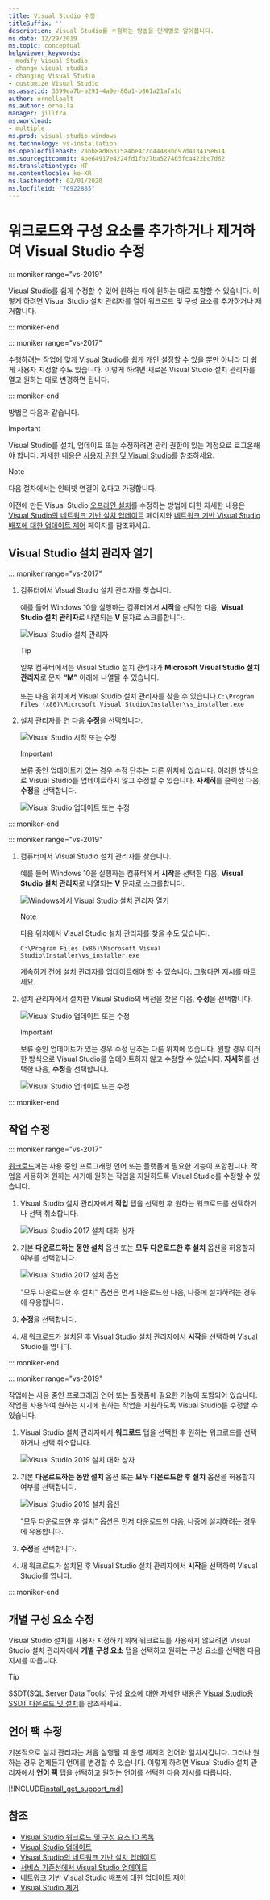```yaml
---
title: Visual Studio 수정
titleSuffix: ''
description: Visual Studio를 수정하는 방법을 단계별로 알아봅니다.
ms.date: 12/29/2019
ms.topic: conceptual
helpviewer_keywords:
- modify Visual Studio
- change visual studio
- changing Visual Studio
- customize Visual Studio
ms.assetid: 3399ea7b-a291-4a9e-80a1-b861a21afa1d
author: ornellaalt
ms.author: ornella
manager: jillfra
ms.workload:
- multiple
ms.prod: visual-studio-windows
ms.technology: vs-installation
ms.openlocfilehash: 2abb8ad86315a4be4c2c44488bd97d413415e614
ms.sourcegitcommit: 4be64917e4224fd1fb27ba527465fca422bc7d62
ms.translationtype: HT
ms.contentlocale: ko-KR
ms.lasthandoff: 02/01/2020
ms.locfileid: "76922885"
---
```

# <a name="modify-visual-studio-by-adding-or-removing-workloads-and-components"></a>워크로드와 구성 요소를 추가하거나 제거하여 Visual Studio 수정

::: moniker range="vs-2019"

Visual Studio를 쉽게 수정할 수 있어 원하는 때에 원하는 대로 포함할 수 있습니다. 이렇게 하려면 Visual Studio 설치 관리자를 열어 워크로드 및 구성 요소를 추가하거나 제거합니다.

::: moniker-end

::: moniker range="vs-2017"

수행하려는 작업에 맞게 Visual Studio를 쉽게 개인 설정할 수 있을 뿐만 아니라 더 쉽게 사용자 지정할 수도 있습니다. 이렇게 하려면 새로운 Visual Studio 설치 관리자를 열고 원하는 대로 변경하면 됩니다.

::: moniker-end

방법은 다음과 같습니다.

>[!IMPORTANT]
>Visual Studio를 설치, 업데이트 또는 수정하려면 관리 권한이 있는 계정으로 로그온해야 합니다. 자세한 내용은 [사용자 권한 및 Visual Studio](../ide/user-permissions-and-visual-studio.md)를 참조하세요.

>[!NOTE]
> 다음 절차에서는 인터넷 연결이 있다고 가정합니다.
>
> 이전에 만든 Visual Studio [오프라인 설치](create-an-offline-installation-of-visual-studio.md)를 수정하는 방법에 대한 자세한 내용은 [Visual Studio의 네트워크 기반 설치 업데이트](update-a-network-installation-of-visual-studio.md) 페이지와 [네트워크 기반 Visual Studio 배포에 대한 업데이트 제어](controlling-updates-to-visual-studio-deployments.md) 페이지를 참조하세요.

## <a name="open-the-visual-studio-installer"></a>Visual Studio 설치 관리자 열기

::: moniker range="vs-2017"

1. 컴퓨터에서 Visual Studio 설치 관리자를 찾습니다.

     예를 들어 Windows 10을 실행하는 컴퓨터에서 **시작**을 선택한 다음, **Visual Studio 설치 관리자**로 나열되는 **V** 문자로 스크롤합니다.

     ![Visual Studio 설치 관리자](media/locate-the-visual-studio-installer.png "Microsoft Visual Studio 설치 관리자 찾기")

     >[!TIP]
     >일부 컴퓨터에서는 Visual Studio 설치 관리자가 **Microsoft Visual Studio 설치 관리자**로 문자 **“M”** 아래에 나열될 수 있습니다.<br/><br/> 또는 다음 위치에서 Visual Studio 설치 관리자를 찾을 수 있습니다.`C:\Program Files (x86)\Microsoft Visual Studio\Installer\vs_installer.exe`

1. 설치 관리자를 연 다음 **수정**을 선택합니다.

     ![Visual Studio 시작 또는 수정](media/modify-visual-studio.png "Visual Studio 2017 수정")

     > [!IMPORTANT]
     > 보류 중인 업데이트가 있는 경우 수정 단추는 다른 위치에 있습니다. 이러한 방식으로 Visual Studio를 업데이트하지 않고 수정할 수 있습니다. **자세히**를 클릭한 다음, **수정**을 선택합니다.
     >
     > ![Visual Studio 업데이트 또는 수정](media/modify-or-update-visual-studio.png "Visual Studio 2017 업데이트 또는 수정")

::: moniker-end

::: moniker range="vs-2019"

1. 컴퓨터에서 Visual Studio 설치 관리자를 찾습니다.

     예를 들어 Windows 10을 실행하는 컴퓨터에서 **시작**을 선택한 다음, **Visual Studio 설치 관리자**로 나열되는 **V** 문자로 스크롤합니다.

     ![Windows에서 Visual Studio 설치 관리자 열기](media/vs-2019/vs-installer-windows-start.png "Visual Studio 설치 관리자 열기")

     > [!NOTE]
     > 다음 위치에서 Visual Studio 설치 관리자를 찾을 수도 있습니다.
     >
     > `C:\Program Files (x86)\Microsoft Visual Studio\Installer\vs_installer.exe`

    계속하기 전에 설치 관리자를 업데이트해야 할 수 있습니다. 그렇다면 지시를 따르세요.

1. 설치 관리자에서 설치한 Visual Studio의 버전을 찾은 다음, **수정**을 선택합니다.

     ![Visual Studio 업데이트 또는 수정](media/vs-2019/vs-installer-modify.png "Visual Studio 2019 업데이트 또는 수정")

     > [!IMPORTANT]
     > 보류 중인 업데이트가 있는 경우 수정 단추는 다른 위치에 있습니다. 원할 경우 이러한 방식으로 Visual Studio를 업데이트하지 않고 수정할 수 있습니다. **자세히**를 선택한 다음, **수정**을 선택합니다.
     >
     > ![Visual Studio 업데이트 또는 수정](media/vs-2019/modify-update-visual-studio.png "Visual Studio 2019 업데이트 또는 수정")

::: moniker-end

## <a name="modify-workloads"></a>작업 수정

::: moniker range="vs-2017"

 [워크로드](https://visualstudio.microsoft.com/vs/support/selecting-workloads-visual-studio-2017/)에는 사용 중인 프로그래밍 언어 또는 플랫폼에 필요한 기능이 포함됩니다. 작업을 사용하여 원하는 시기에 원하는 작업을 지원하도록 Visual Studio를 수정할 수 있습니다.

1. Visual Studio 설치 관리자에서 **작업** 탭을 선택한 후 원하는 워크로드를 선택하거나 선택 취소합니다.

    ![Visual Studio 2017 설치 대화 상자](media/modify-workloads.png "Visual Studio 2019에서 워크로드 선택")

1. 기본 **다운로드하는 동안 설치** 옵션 또는 **모두 다운로드한 후 설치** 옵션을 허용할지 여부를 선택합니다.

    ![Visual Studio 2017 설치 옵션](media/vs-2019/vs-installer-choose-install-or-download.png "다운로드하는 동안 설치하거나 먼저 다운로드하고 나중에 설치하도록 선택")

    "모두 다운로드한 후 설치" 옵션은 먼저 다운로드한 다음, 나중에 설치하려는 경우에 유용합니다.

1. **수정**을 선택합니다.

1. 새 워크로드가 설치된 후 Visual Studio 설치 관리자에서 **시작**을 선택하여 Visual Studio를 엽니다.

::: moniker-end

::: moniker range="vs-2019"

 작업에는 사용 중인 프로그래밍 언어 또는 플랫폼에 필요한 기능이 포함되어 있습니다. 작업을 사용하여 원하는 시기에 원하는 작업을 지원하도록 Visual Studio를 수정할 수 있습니다.

1. Visual Studio 설치 관리자에서 **워크로드** 탭을 선택한 후 원하는 워크로드를 선택하거나 선택 취소합니다.

    ![Visual Studio 2019 설치 대화 상자](media/vs-2019/vs-installer-modify-workloads.png "Visual Studio 2019에서 워크로드 선택")

1. 기본 **다운로드하는 동안 설치** 옵션 또는 **모두 다운로드한 후 설치** 옵션을 허용할지 여부를 선택합니다.

    ![Visual Studio 2019 설치 옵션](media/vs-2019/vs-installer-choose-install-or-download.png "다운로드하는 동안 설치하거나 먼저 다운로드하고 나중에 설치하도록 선택")

    "모두 다운로드한 후 설치" 옵션은 먼저 다운로드한 다음, 나중에 설치하려는 경우에 유용합니다.

1. **수정**을 선택합니다.

1. 새 워크로드가 설치된 후 Visual Studio 설치 관리자에서 **시작**을 선택하여 Visual Studio를 엽니다.

::: moniker-end

## <a name="modify-individual-components"></a>개별 구성 요소 수정

Visual Studio 설치를 사용자 지정하기 위해 워크로드를 사용하지 않으려면 Visual Studio 설치 관리자에서 **개별 구성 요소** 탭을 선택하고 원하는 구성 요소를 선택한 다음 지시를 따릅니다.

>[!TIP]
> SSDT(SQL Server Data Tools) 구성 요소에 대한 자세한 내용은 [Visual Studio용 SSDT 다운로드 및 설치](/sql/ssdt/download-sql-server-data-tools-ssdt?view=sql-server-ver15)를 참조하세요.

## <a name="modify-language-packs"></a>언어 팩 수정

기본적으로 설치 관리자는 처음 실행될 때 운영 체제의 언어와 일치시킵니다. 그러나 원하는 경우 언제든지 언어를 변경할 수 있습니다. 이렇게 하려면 Visual Studio 설치 관리자에서 **언어 팩** 탭을 선택하고 원하는 언어를 선택한 다음 지시를 따릅니다.

[!INCLUDE[install_get_support_md](includes/install_get_support_md.md)]

## <a name="see-also"></a>참조

* [Visual Studio 워크로드 및 구성 요소 ID 목록](workload-and-component-ids.md)
* [Visual Studio 업데이트](update-visual-studio.md)
* [Visual Studio의 네트워크 기반 설치 업데이트](update-a-network-installation-of-visual-studio.md)
* [서비스 기준선에서 Visual Studio 업데이트](update-servicing-baseline.md)
* [네트워크 기반 Visual Studio 배포에 대한 업데이트 제어](controlling-updates-to-visual-studio-deployments.md)
* [Visual Studio 제거](uninstall-visual-studio.md)
